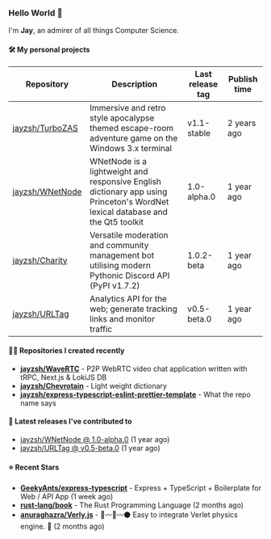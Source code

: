 ### Hello World 👋

I'm **Jay**, an admirer of all things Computer Science.

#### 🛠  My personal projects
Repository | Description | Last release tag | Publish time |
-----------|-------------|------------------|--------------|
 [jayzsh/TurboZAS](https://github.com/jayzsh/TurboZAS) | Immersive and retro style apocalypse themed escape-room adventure game on the Windows 3.x terminal | v1.1-stable | 2 years ago
 [jayzsh/WNetNode](https://github.com/jayzsh/WNetNode) | WNetNode is a lightweight and responsive English dictionary app using Princeton's WordNet lexical database and the Qt5 toolkit  | 1.0-alpha.0 | 1 year ago
 [jayzsh/Charity](https://github.com/jayzsh/Charity) | Versatile moderation and community management bot utilising modern Pythonic Discord API (PyPI v1.7.2) | 1.0.2-beta | 1 year ago
 [jayzsh/URLTag](https://github.com/jayzsh/URLTag) | Analytics API for the web; generate tracking links and monitor traffic | v0.5-beta.0 | 1 year ago

#### 👨‍💻 Repositories I created recently
- **[jayzsh/WaveRTC](https://github.com/jayzsh/WaveRTC)** - P2P WebRTC video chat application written with tRPC, Next.js & LokiJS DB
- **[jayzsh/Chevrotain](https://github.com/jayzsh/Chevrotain)** - Light weight dictionary
- **[jayzsh/express-typescript-eslint-prettier-template](https://github.com/jayzsh/express-typescript-eslint-prettier-template)** - What the repo name says

#### 🚀 Latest releases I've contributed to


- [jayzsh/WNetNode @ 1.0-alpha.0](https://github.com/jayzsh/WNetNode/releases/tag/1.0-alpha.0) (1 year ago)
- [jayzsh/URLTag @ v0.5-beta.0](https://github.com/jayzsh/URLTag/releases/tag/v0.5-beta.0) (1 year ago)

#### ⭐ Recent Stars
- **[GeekyAnts/express-typescript](https://github.com/GeekyAnts/express-typescript)** - Express + TypeScript + Boilerplate for Web / API App (1 week ago)
- **[rust-lang/book](https://github.com/rust-lang/book)** - The Rust Programming Language (2 months ago)
- **[anuraghazra/Verly.js](https://github.com/anuraghazra/Verly.js)** - :red_circle::wavy_dash::large_blue_circle::wavy_dash::black_circle: Easy to integrate Verlet physics engine. :link:  (2 months ago)

